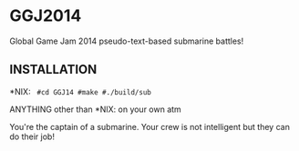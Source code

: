 GGJ2014
=======

Global Game Jam 2014 pseudo-text-based submarine battles!


INSTALLATION
------------

*NIX:
<code>
#cd GGJ14
#make
#./build/sub
</code>

ANYTHING other than *NIX:
on your own atm

You're the captain of a submarine. Your crew is not intelligent but they can do their job!